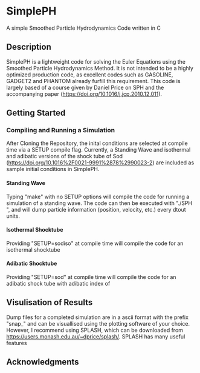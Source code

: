 # SimplePH
A simple Smoothed Particle Hydrodynamics Code written in C
## Description
SimplePH is a lightweight code for solving the Euler Equations using the Smoothed Particle Hydrodynamics Method.
It is not intended to be a highly optimized production code, as excellent codes such as GASOLINE, GADGET2 and PHANTOM already furfill this requirement.
This code is largely based of a course given by Daniel Price on SPH and the accompanying paper (https://doi.org/10.1016/j.jcp.2010.12.011). 
## Getting Started

### Compiling and Running a Simulation 
After Cloning the Repository, the inital conditions are selected at compile time via a SETUP compile flag. Currently, a Standing Wave and isothermal and adibatic versions of the shock tube of Sod (https://doi.org/10.1016%2F0021-9991%2878%2990023-2) are included as sample initial conditions in SimplePH.

#### Standing Wave
Typing "make" with no SETUP options will compile the code for running a simulation of a standing wave. The code can then be executed with "./SPH
", and will dump particle information (position, velocity, etc.) every dtout units.

#### Isothermal Shocktube
Providing "SETUP=sodiso" at compile time will compile the code for an isothermal shocktube

#### Adibatic Shocktube
Providing "SETUP=sod" at compile time will compile the code for an adibatic shock tube with adibatic index of 



## Visulisation of Results
Dump files for a completed simulation are in a ascii format with the prefix "snap_" and can be visuallised using the plotting software of your choice. However, I recommend using SPLASH, which can be downloaded from https://users.monash.edu.au/~dprice/splash/. SPLASH has many useful features 

## Acknowledgments
